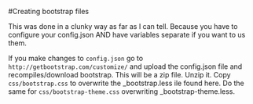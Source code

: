 #Creating bootstrap files

This was done in a clunky way as far as I can tell. Because you have to configure your config.json AND have variables separate if you want to us them.

If you make changes to ```config.json``` go to ```http://getbootstrap.com/customize/``` and upload the config.json file and recompiles/download bootstrap. This will be a zip file. Unzip it. Copy ```css/bootstrap.css``` to overwrite the _bootstrap.less ile found here. Do the same for ```css/bootstrap-theme.css``` overwriting _bootstrap-theme.less.
